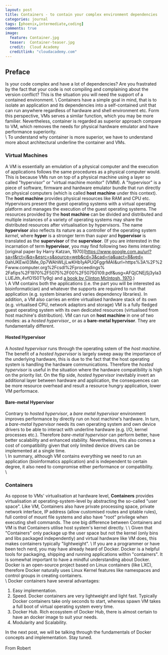 ```yaml
---
layout: post
title: Containers - to contain your complex environment dependencies 
categories: journal 
tags: [phoenix,intermediate,coding]
comments: true
image:  
  feature: Container.jpg
  teaser:  Container-teaser.jpg
  credit:  Cloud Academy
  creditlink: "cloudacademy.com"
---
```


## Preface
Is your code complex and have a lot of dependencies? Are you frastrated by the fact that your code
is not compiling and complaining about the version conflict? This is the situation you will need the
support of a contained environment. 
\\
Containers have a simple goal in mind, that is to
isolate an application and its dependencies into a self-contained unit that can run anywhere
regardless of hardware and shell environment etc. Form this perspective, VMs serves a similar
function, which you may be more familier. Nevertheless, container is regarded as superior approach
compare to VM, which removes the needs for physical hardware emulator and have performance
superiority.  
\\
To understand why container is more superior, we have to understand more about architectural
underline the container and VMs.

### Virtual Machines
A VM is essentially an emulation of a physical computer and the execution of applications follows
the same procedures as a physical computer would. This is because VMs run on top of a physical
machine using a layer so called "hypervisor" or "virtual machine monitor" (VMM). A "hypervisor" is a
piece of software, firmware and
hardware emulator bundle that run directly on physical computers (which is called __host machine__
under this context). The __host machine__ provides physical resources like RAM and CPU etc.
Hypervisors present the guest operating systems with a
virtual operating platform and manages the execution of the guest operating systems. The
resources provided by the __host machine__ can be divided and distributed and multiple instances of
a variety of operating systems may share the distributed resources after virtualisation by
hypervisors. The name __hypervisor__  also reflects its nature as a controller of the operating
system _kernel_, where __hyper__ is a stronger term
than _super_ and __hypervisor__ is translated as the __supervisor__ of the __supervisor__. (If you
are interested in the incarnation of term __hypervisor__, you may find following two items
intersting: [original paper by Harry
Katzan, 1970](https://www.google.com.au/url?sa=t&rct=j&q=&esrc=s&source=web&cd=3&cad=rja&uact=8&ved=
0ahUKEwi03Me_0p7WAhWLjLwKHb1yAPUQFggrMAI&url=https%3A%2F%2Fwww.computer.org%2Fcsdl%2Fproceedings%
2Fafips%2F1970%2F5075%2F00%2F50750109.pdf&usg=AFQjCNEjSj3yIa3LUEJth_4vfO150T1y9g) and [a book by
Clinton McIntosh,
1970](https://www.amazon.de/Analysis-Major-Computer-Operating-Systems/dp/B00B06YA18).)  
\\
A VM contains both the applications (i.e. the part you will be interested as
bioinformatician) and whatever the supports are required to run that application (e.g. system
binaries and varies dependency libraries). In addition, a VM also carries an entire
virtualised hardware stack of its own (e.g. virtualised CPU, network adaptors and storage) VM is a
fully fledged guest operating system with its own dedicated resources (virtualised from host
machine's distribution). VM can run on __host machine__ in one of two modes: as a _hosted
hypervisor__ or as a __bare-metal hypervisor__. They are fundamentally different. 

#### Hosted Hypervisor 
A _hosted hypervisor_ runs through the operating sstem of the _host machine_. The benefit of a
_hosted hypervisor_ is largely sweep away the importance of the underlying hardware, this is due to
the fact that the host operating system is handling the hardware communications. Therefore the
_hosted hypervisor_ is useful in the situation where the hardware compatibility is high on the
priority list. On the flip side, _hosted hypervisor_ inevitably invert an additional layer between
hardware and application, the consequences can be more resource overhead and result a resource
hungry application, lower VM performace.  
#### Bare-metal Hypervisor
Contrary to _hosted hypervisor_, a _bare metal hypervisor_ environment improves performance by
directly run on host machine's hardware. In turn, a _bare-metal hypervisor_ needs its own operating
system and own device drivers to be able to interact with underline hardware (e.g. I/O, kernel
processes etc.). Therefore _bare-metal hypervisor_ can perform better, have better scalability and
enhanced stability. Nevertheless, this also comes a cost of compatibility given that only limited
device drivers can be implemented at a single time.  
\\
In summary, although VM contains everything we need to run an application (bioinformatics
application) and is independent to certain degree, it also need to compromise either performance or
compatibility.  
\\
<code data-gist-id="fe0b1428d6fff82984c51ffe6430216f" data-gist-file="VM_Arch.png"></code>

### Containers
As oppose to VMs' virtualisation at hardware level, __Containers__ provides virtualisation at
operating-system-level by abstracting the so-called "user space". Like VM, Containers also have
private processing space, private network interface, IP address (allow customised routes and iptable
rules), full control of mount file systems and also have "root" privilege when executing shell
commands. The one big difference between Containers and VM is that Containers utilise host system's
kernel directly. 
\\
<code data-gist-id="fe0b1428d6fff82984c51ffe6430216f" data-gist-file="Container_Arch.png"></code>
\\
Given that "Containers" only package up the user space but not the kernel (only bins and libs
packaged independently) and virtual hardware like VM does, this makes containers typically
"lightweight". 
\\
If you are a programmer or have been tech nerd, you may have already heard of Docker. Docker is a
helpful tools for packaging, shipping and running applications within "containers". It is somewhat
important to have a mindful understanding about Docker. Docker is an open-source project based on Linux containers (like LXC), therefore Docker naturally uses Linux Kernel features like namespaces and control groups in creating containers.  
\\
Docker containers have several advantages: 
1. Easy implementation. 
1. Speed. Docker containers are very lightweight and light fast. Typically Docker containers take only seconds to start, whereas spawn VM takes a full boot of virtual operating system every time.  
1. Docker Hub. Rich ecosystem of Docker Hub, there is almost certain to have an docker image to suit your needs. 
1. Modularity and Scalability. 

In the next post, we will be talking through the fundamentals of Docker concepts and implementation. Stay tuned. 
<br><br>
From Robert 
